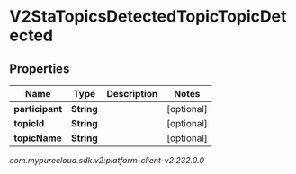 # V2StaTopicsDetectedTopicTopicDetected


## Properties

| Name | Type | Description | Notes |
| ------------ | ------------- | ------------- | ------------- |
| **participant** | **String** |  |  [optional] |
| **topicId** | **String** |  |  [optional] |
| **topicName** | **String** |  |  [optional] |




_com.mypurecloud.sdk.v2:platform-client-v2:232.0.0_
